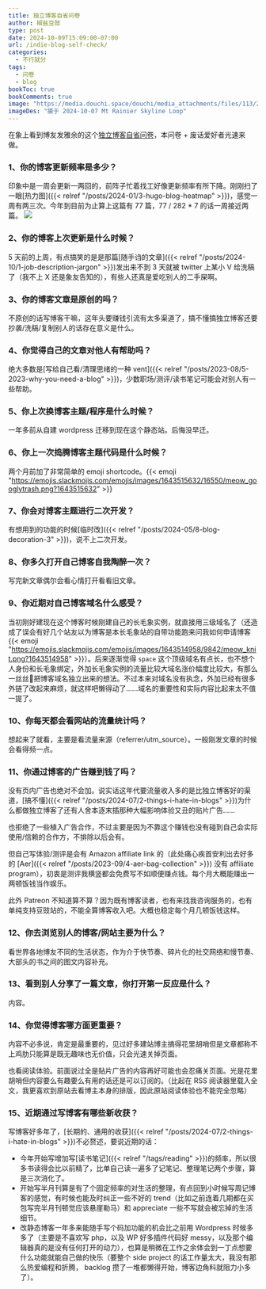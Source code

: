 ```yaml
---
title: 独立博客自省问卷
author: 椒盐豆豉
type: post
date: 2024-10-09T15:09:00-07:00
url: /indie-blog-self-check/
categories:
  - 不行就分
tags:
  - 问卷
  - blog 
bookToc: true
bookComments: true
image: "https://media.douchi.space/douchi/media_attachments/files/113/279/814/180/554/870/original/e5d112a85362a905.png"
imageDes: "摄于 2024-10-07 Mt Rainier Skyline Loop"
---
```


在象上看到博友发雅余的这个[独立博客自省问卷](https://yayu.net/4626.html?utm_source=blog.douchi.space)，本问卷 + 废话爱好者光速来做。

<!--more-->

### 1、你的博客更新频率是多少？
印象中是一周会更新一两回的，前阵子忙着找工好像更新频率有所下降。刚刚扫了一眼[热力图]({{< relref "/posts/2024-01/3-hugo-blog-heatmap" >}})，感觉一周有两三次。今年到目前为止算上这篇有 77 篇，77 / 282 * 7 的话一周接近两篇。
![](https://media.douchi.space/douchi/media_attachments/files/113/279/814/995/086/595/original/1efade7c388236ae.png)

### 2、你的博客上次更新是什么时候？
5 天前的上周，有点搞笑的是是那篇[随手诌的文章]({{< relref "/posts/2024-10/1-job-description-jargon" >}})发出来不到 3 天就被 twitter 上某小 V 给洗稿了（我不上 X 还是象友告知的），有些人还真是爱吃别人的二手屎啊。

### 3、你的博客文章是原创的吗？
不原创的话写博客干嘛，这年头要赚钱引流有太多渠道了，搞不懂搞独立博客还要抄袭/洗稿/复制别人的话存在意义是什么。

### 4、你觉得自己的文章对他人有帮助吗？
绝大多数是[写给自己看/清理思绪的一种 vent]({{< relref "/posts/2023-08/5-2023-why-you-need-a-blog" >}})，少数职场/测评/读书笔记可能会对别人有一些帮助。

### 5、你上次换博客主题/程序是什么时候？
一年多前从自建 wordpress 迁移到现在这个静态站。后悔没早迁。

### 6、你上一次捣腾博客主题代码是什么时候？
两个月前加了非常简单的 emoji shortcode。{{< emoji "https://emojis.slackmojis.com/emojis/images/1643515632/16550/meow_googlytrash.png?1643515632" >}}

### 7、你会对博客主题进行二次开发？
有想用到的功能的时候[临时改]({{< relref "/posts/2024-05/8-blog-decoration-3" >}})，说不上二次开发。

### 8、你多久打开自己博客自我陶醉一次？
写完新文章偶尔会看心情打开看看旧文章。 

### 9、你近期对自己博客域名什么感受？
当初刚好建现在这个博客时候刚建自己的长毛象实例，就直接用三级域名了（还造成了误会有好几个站友以为博客是本长毛象站的自带功能跑来问我如何申请博客{{< emoji "https://emojis.slackmojis.com/emojis/images/1643514958/9842/meow_knit.png?1643514958" >}}）。后来逐渐觉得 `space` 这个顶级域名有点长，也不想个人身份和长毛象绑定，外加长毛象实例的流量比较大域名涨价幅度比较大，有那么一丝丝🤏把博客域名独立出来的想法。不过本来对域名没有执念，外加已经有很多外链了改起来麻烦，就这样吧懒得动了……域名的重要性和实际内容比起来太不值一提了。

### 10、你每天都会看网站的流量统计吗？
想起来了就看，主要是看流量来源（referrer/utm_source）。一般刚发文章的时候会看得频一点。

### 11、你通过博客的广告赚到钱了吗？
没有页内广告也绝对不会加。说实话这年代要流量收入多的是比独立博客好的渠道，[搞不懂]({{< relref "/posts/2024-07/2-things-i-hate-in-blogs" >}})为什么都做独立博客了还有人舍本逐末插那种大幅影响体验又丑的贴片广告……

也拒绝了一些植入广告合作，不过主要是因为不靠这个赚钱也没有碰到自己会实际使用/信赖的合作方，不排除以后会有。

但自己写体验/测评是会有 Amazon affiliate link 的（此处痛心疾首安利出去好多的 [Aer]({{< relref "/posts/2023-09/4-aer-bag-collection" >}}) 没有 affiliate program），初衷是测评我横竖都会免费写不如顺便赚点钱。每个月大概能赚出一两顿饭钱当作娱乐。

此外 Patreon 不知道算不算？因为既有博客读者，也有来找我咨询服务的，也有单纯支持豆豉站的，不能全算博客收入吧。大概也稳定每个月几顿饭钱这样。

### 12、你去浏览别人的博客/网站主要为什么？
看世界各地博友不同的生活状态，作为介于快节奏、碎片化的社交网络和慢节奏、大部头的书之间的图文内容补充。

### 13、看到别人分享了一篇文章，你打开第一反应是什么？
内容。

### 14、你觉得博客哪方面更重要？
内容不必多说，肯定是最重要的，见过好多建站博主搞得花里胡哨但是文章都称不上鸡肋只能算是既无趣味也无价值，只会光速关掉页面。

也看阅读体验。前面说过全是贴片广告的内容再好可能也会忍痛关页面。光是花里胡哨但内容要么有趣要么有用的话还是可以订阅的。（比起在 RSS 阅读器里载入全文，我更喜欢到原站去看博主本身的排版，因此原站阅读体验也不能完全忽略）

### 15、近期通过写博客有哪些新收获？
写博客好多年了，[长期的、通用的收获]({{< relref "/posts/2024-07/2-things-i-hate-in-blogs" >}})不必赘述，要说近期的话：
- 今年开始写增加写[读书笔记]({{< relref "/tags/reading" >}})的频率，所以很多书读得会比以前精了，比单自己读一遍多了记笔记、整理笔记两个步骤，算是三次消化了。
- 开始写半月刊算是有了个固定频率的对生活的整理，有点回到小时候写周记博客的感觉，有时候也能及时纠正一些不好的 trend（比如之前连着几期都在买包写完半月刊顿觉应该悬崖勒马）和 appreciate 一些不写就会被忘掉的生活细节。
- 改静态博客一年多来能随手写个码加功能的机会比之前用 Wordpress 时候多多了（主要是不喜欢写 php，以及 WP 好多插件代码好 messy，以及那个编辑器真的是没有任何打开的动力），也算是稍微在工作之余体会到一丁点想要什么功能就能自己做的快乐（要整个 side project 的话工作量太大，我没有那么热爱编程和折腾， backlog 攒了一堆都懒得开始，博客边角料就阻力小多了）。